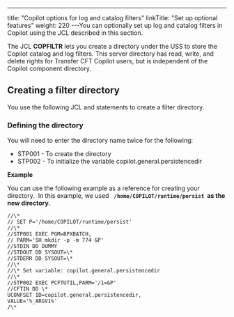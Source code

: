 ---
title: "Copilot options for log and catalog filters"
linkTitle: "Set up optional features"
weight: 220
---You can optionally set up log and catalog filters in Copilot using the JCL described in this section.

The JCL **COPFILTR** lets you create a directory under the USS to store the Copilot catalog and log filters. This server directory has read, write, and delete rights for Transfer CFT Copilot users, but is independent of the Copilot component directory.

## Creating a filter directory

You use the following JCL and statements to create a filter directory.

### Defining the directory

You will need to enter the directory name twice for the following:

* STP001 - To create the directory
* STP002 - To initialize the variable copilot.general.persistencedir

**Example**

You can use the following example as a reference for creating your directory.  In this example, we used **` /home/COPILOT/runtime/persist`  as the new directory.**

```
//\*
// SET P='/home/COPILOT/runtime/persist'
//\*
//STP001 EXEC PGM=BPXBATCH,
// PARM='SH mkdir -p -m 774 &P'
//STDIN DD DUMMY
//STDOUT DD SYSOUT=\*
//STDERR DD SYSOUT=\*
//\*
//\* Set variable: copilot.general.persistencedir
//\*
//STP002 EXEC PCFTUTIL,PARM='/1=&P'
//CFTIN DD \*
UCONFSET ID=copilot.general.persistencedir,
VALUE='%_ARGV1%'
/\*
```

